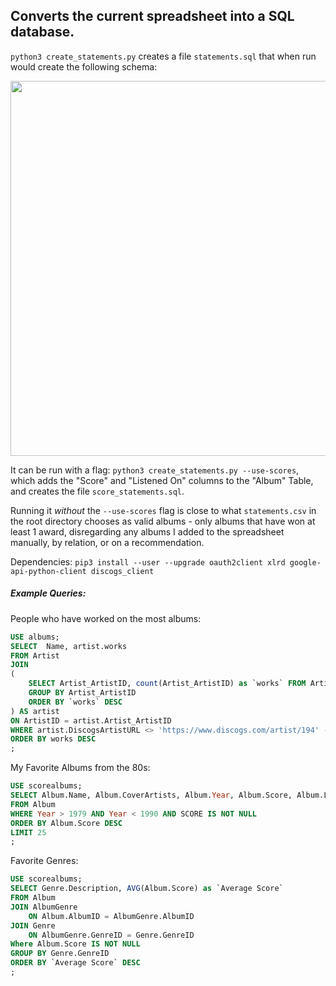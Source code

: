 ## Converts the current spreadsheet into a SQL database.

`python3 create_statements.py` creates a file `statements.sql` that when run would create the following schema:

<img src="https://raw.githubusercontent.com/seanbrecke/albums/master/SQL/images/diagram.png" alt="" width=600>

It can be run with a flag: `python3 create_statements.py --use-scores`, which adds the "Score" and "Listened On" columns to the "Album" Table, and creates the file `score_statements.sql`.

Running it *without* the `--use-scores` flag is close to what `statements.csv` in the root directory chooses as valid albums - only albums that have won at least 1 award, disregarding any albums I added to the spreadsheet manually, by relation, or on a recommendation.

Dependencies: `pip3 install --user --upgrade oauth2client xlrd google-api-python-client discogs_client`

##### Example Queries:

People who have worked on the most albums: 

```SQL
USE albums;
SELECT  Name, artist.works
FROM Artist
JOIN
(
	SELECT Artist_ArtistID, count(Artist_ArtistID) as `works` FROM ArtistWorkedOnAlbum
	GROUP BY Artist_ArtistID
	ORDER BY `works` DESC
) AS artist
ON ArtistID = artist.Artist_ArtistID
WHERE artist.DiscogsArtistURL <> 'https://www.discogs.com/artist/194' -- 194 is various artists
ORDER BY works DESC
;
```

My Favorite Albums from the 80s:
```SQL
USE scorealbums;
SELECT Album.Name, Album.CoverArtists, Album.Year, Album.Score, Album.ListenedOn
FROM Album 
WHERE Year > 1979 AND Year < 1990 AND SCORE IS NOT NULL
ORDER BY Album.Score DESC
LIMIT 25
;
```

Favorite Genres:
```SQL
USE scorealbums;
SELECT Genre.Description, AVG(Album.Score) as `Average Score`
FROM Album 
JOIN AlbumGenre
	ON Album.AlbumID = AlbumGenre.AlbumID
JOIN Genre
	ON AlbumGenre.GenreID = Genre.GenreID
Where Album.Score IS NOT NULL
GROUP BY Genre.GenreID
ORDER BY `Average Score` DESC
;
```


